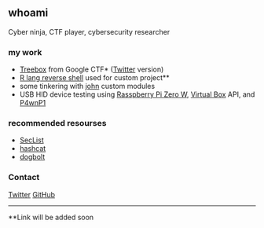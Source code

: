 ## whoami

Cyber ninja, CTF player, cybersecurity researcher

### my work

- [Treebox](https://euro-phd.github.io/Google%20CTF/2022/Treebox) from Google CTF* ([Twitter](https://twitter.com/wa1tf0r_me/status/1549707682583642113)  version)
- [R lang reverse shell](#) used for custom project**
- some tinkering with [john](https://github.com/openwall/john) custom modules
- USB HID device testing using [Rasspberry Pi Zero W](https://www.raspberrypi.com/products/raspberry-pi-zero-w/), [Virtual Box](https://www.virtualbox.org/) API, and [P4wnP1](https://github.com/RoganDawes/P4wnP1)

### recommended resourses
 - [SecList](https://github.com/danielmiessler/SecLists/)
 - [hashcat](https://hashcat.net/hashcat/)
 - [dogbolt](https://dogbolt.org/)

### Contact

[Twitter](https://twitter.com/wa1tf0r_me) 
[GitHub](https://github.com/euro-phd/)

---
**Link will be added soon
